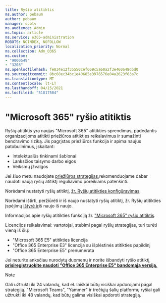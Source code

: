 ```yaml
---
title: Ryšio atitiktis
ms.author: pebaum
author: pebaum
manager: scotv
ms.audience: Admin
ms.topic: article
ms.service: o365-administration
ROBOTS: NOINDEX, NOFOLLOW
localization_priority: Normal
ms.collection: Adm_O365
ms.custom:
- "9000549"
- "3208"
ms.openlocfilehash: fe834e12f35550cef669c5a60a2f3e460648dbd0
ms.sourcegitcommit: 8bc60ec34bc1e40685e3976576e04a2623f63a7c
ms.translationtype: MT
ms.contentlocale: lt-LT
ms.lasthandoff: 04/15/2021
ms.locfileid: "51817504"
---
```

# <a name="communication-compliance-in-microsoft-365"></a>"Microsoft 365" ryšio atitiktis

Ryšių atitiktis yra naujas "Microsoft 365" atitikties sprendimas, padedantis organizacijoms atitikti priežiūros atitikties reikalavimus ir sumažinti bendravimo riziką. Jis pagrįstas priežiūros funkcija ir apima naujus patobulinimus, įskaitant:

- Intelektualūs tinkinami šablonai
- Lanksčios taisymo darbo eigos
- Veiksmų įžvalgos

Jei šiuo metu naudojate [priežiūros strategijas,](https://docs.microsoft.com/microsoft-365/compliance/supervision-policies)rekomenduojame dabar naudoti naują ryšių atitiktį reguliavimo poreikiams patenkinti.

Norėdami nustatyti ryšių atitiktį, [žr. Ryšių atitikties konfigūravimas](https://docs.microsoft.com/microsoft-365/compliance/communication-compliance-configure).

Norėdami ištirti, peržiūrėti ir iš naujo nustatyti ryšių atitiktį, žr. Ryšių atitikties įspėjimų [ištyrė ir](https://docs.microsoft.com/microsoft-365/compliance/communication-compliance-investigate-remediate)iš naujo iš naujo.

Informacijos apie ryšių atitikties funkciją žr. ["Microsoft 365" ryšio atitiktis](https://docs.microsoft.com/microsoft-365/compliance/communication-compliance).

Licencijos reikalavimai: vartotojai, stebimi pagal ryšių strategijas, turi turėti vieną iš šių:

- "Microsoft 365 E5" atitikties licencija
- "Office 365 Enterprise E3" licencija su išplėstinės atitikties papildinį
- "Office 365 Enterprise E5" prenumerata

Jei neturite anksčiau nurodytų duomenų ir norite išbandyti ryšio atitiktį, **[prisiregistruokite naudoti "Office 365 Enterprise E5" bandomąją versiją.](https://go.microsoft.com/fwlink/p/?LinkID=698279)**

> [!NOTE]
> Gali užtrukti iki 24 valandų, kad el. laiškai būtų visiškai apdorojami pagal strategiją. "Microsoft Teams", "Yammer" ir trečiųjų šalių platformų ryšiai gali užtrukti iki 48 valandų, kad būtų galima visiškai apdoroti strategiją.
